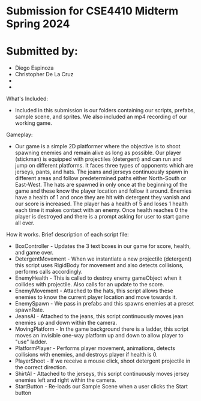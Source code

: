 # Submission for CSE4410 Midterm Spring 2024 

# Submitted by:
- Diego Espinoza
- Christopher De La Cruz
-
-

What's Included:
- Included in this submission is our folders containing our scripts, prefabs, sample scene, and sprites. We also included an mp4 recording of our working game.

Gameplay:
- Our game is a simple 2D platformer where the objective is to shoot spawning enemies and remain alive as long as possible. Our player (stickman) is equipped with projectiles (detergent) and can run and jump on different platforms. It faces three types of opponents which are jerseys, pants, and hats. The jeans and jerseys continuously spawn in different areas and follow predetermined paths either North-South or East-West. The hats are spawned in only once at the beginning of the game and these know the player location and follow it around. Enemies have a health of 1 and once they are hit with detergent they vanish and our score is increased. The player has a health of 5 and loses 1 health each time it makes contact with an enemy. Once health reaches 0 the player is destroyed and there is a prompt asking for user to start game all over.

How it works. Brief description of each script file:
- BoxController - Updates the 3 text boxes in our game for score, health, and game over.
- DetergentMovement - When we instantiate a new projectile (detergent) this script uses RigidBody for movement and also detects collisions, performs calls accordingly.
- EnemyHealth - This is called to destroy enemy gameObject when it collides with projectile. Also calls for an update to the score.
- EnemyMovement - Attached to the hats, this script allows these enemies to know the current player location and move towards it. 
- EnemySpawn - We pass in prefabs and this spawns enemies at a preset spawnRate.
- JeansAI - Attached to the jeans, this script continuously moves jean enemies up and down within the camera.
- MovingPlatform - In the game background there is a ladder, this script moves an invisible one-way platform up and down to allow player to "use" ladder.
- PlatformPlayer - Performs player movement, animations, detects collisions with enemies, and destroys player if health is 0.
- PlayerShoot - If we receive a mouse click, shoot detergent projectile in the correct direction.
- ShirtAI - Attached to the jerseys, this script continuously moves jersey enemies left and right within the camera.
- StartButton - Re-loads our Sample Scene when a user clicks the Start button 

